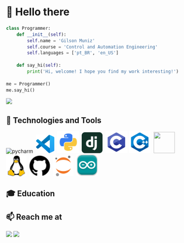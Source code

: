 # 👋 Hello there

``` python
class Programmer:
    def __init__(self):
        self.name = 'Gilson Muniz'
        self.course = 'Control and Automation Engineering'
        self.languages = ['pt_BR', 'en_US']

    def say_hi(self):
        print('Hi, welcome! I hope you find my work interesting!')

me = Programmer()
me.say_hi()
```

<div align="left">
    <img src="https://media.giphy.com/media/qgQUggAC3Pfv687qPC/giphy.gif">
</div>


## 🔧 Technologies and Tools

<div>
    <a><img alt="pycharm" src="https://resources.jetbrains.com/storage/products/company/brand/logos/PyCharm_icon.svg?_gl=1*scpg7d*_ga*ODk5NTU2OTEuMTYxODYxMTMwMw..*_ga_9J976DJZ68*MTY3MjkyODY1OC4xLjEuMTY3MjkyODY3OS4wLjAuMA..&_ga=2.19777336.1222848869.1672928659-89955691.1618611303" width="61" height="61"></a>&nbsp;
    <a target="_blank"><img id="vscode" src="https://github.com/GilsonMuniz/GilsonMuniz/blob/main/images/vscode.svg" target="_blank" width="50" height="50"></a>&nbsp;
    <a target="_blank"><img id="python" src="https://github.com/GilsonMuniz/GilsonMuniz/blob/main/images/python.png" target="_blank" width="60" height="60"></a>&nbsp;
    <a target="_blank"><img id="django" src="https://github.com/GilsonMuniz/GilsonMuniz/blob/main/images/djangoproject.svg" target="_blank" width="57" height="57"></a>&nbsp;
    <a target="_blank"><img id="c" src="https://github.com/GilsonMuniz/GilsonMuniz/blob/main/images/c.svg" target="_blank" width="60" height="60"></a>
    <a target="_blank"><img id="cpp" src="https://github.com/GilsonMuniz/GilsonMuniz/blob/main/images/cpp.svg" target="_blank" width="60" height="60"></a>&nbsp;
    <a target="_blank"><img id="git" src="https://git-scm.com/images/logos/downloads/Git-Icon-1788C.svg" target="_blank" width="58" height="58"></a>&nbsp;
    <a target="_blank"><img id="linux" src="https://github.com/GilsonMuniz/GilsonMuniz/blob/main/images/linux.svg" target="_blank" width="56" height="56"></a>&nbsp;
    <a target="_blank"><img id="github" src="https://github.com/GilsonMuniz/GilsonMuniz/blob/main/images/github.svg" target="_blank" width="56" height="56"></a>&nbsp;
    <a target="_blank"><img id="jupyter" src="https://github.com/GilsonMuniz/GilsonMuniz/blob/main/images/jupyter.svg" target="_blank" width="56" height="56"></a>&nbsp;
    <a target="_blank"><img id="arduino" src="https://github.com/GilsonMuniz/GilsonMuniz/blob/main/images/arduino-project.png" target="_blank" width="60" height="60"></a>&nbsp;
</div>

## 🎓 Education


## 📫 Reach me at 

<div>
    <a href = "mailto:gilsonj725@gmail.com"><img src="https://img.shields.io/badge/Gmail-D14836?style=for-the-badge&logo=gmail&logoColor=white" target="_blank"></a>
    <a href="https://www.linkedin.com/in/GilsonMuniz" target="_blank"><img src="https://img.shields.io/badge/-LinkedIn-%230077B5?style=for-the-badge&logo=linkedin&logoColor=white" target="_blank"></a>   
</div>
